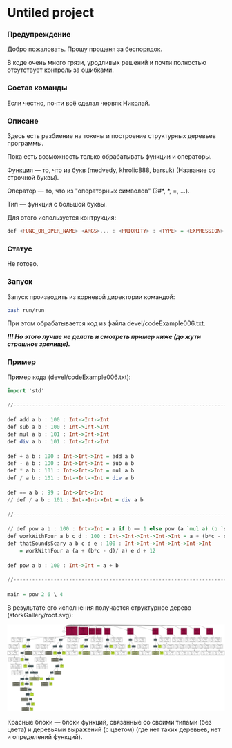 # Untiled project

### Предупреждение

Добро пожаловать. Прошу прощеня за беспорядок.

В коде очень много грязи, уродливых решений и почти полностью отсутствует контроль за ошибками.

### Состав команды

Если честно, почти всё сделал червяк Николай.

### Описане

Здесь есть разбиение на токены и построение структурных деревьев программы.

Пока есть возможность только обрабатывать функции и операторы.

Функция — то, что из букв (medvedy, khrolic888, barsuk) (Название со строчной буквы).

Оператор — то, что из "операторных символов" (?#*, *, =, ...).

Тип — функция с большой буквы.

Для этого используется контрукция:
```haskell
def <FUNC_OR_OPER_NAME> <ARGS>... : <PRIORITY> : <TYPE> = <EXPRESSION>
```

### Статус

Не готово.

### Запуск

Запуск производить из корневой директории командой:

```bash
bash run/run
```

При этом обрабатывается код из файла devel/codeExample006.txt.

*__!!! Но этого лучше не делать и смотреть пример ниже (до жути страшное зрелище).__*

### Пример

Пример кода (devel/codeExample006.txt):
```haskell
import 'std'

//-----------------------------------------------------------------------------

def add a b : 100 : Int->Int->Int
def sub a b : 100 : Int->Int->Int
def mul a b : 101 : Int->Int->Int
def div a b : 101 : Int->Int->Int

def + a b : 100 : Int->Int->Int = add a b
def - a b : 100 : Int->Int->Int = sub a b
def * a b : 101 : Int->Int->Int = mul a b
def / a b : 101 : Int->Int->Int = div a b

def == a b : 99 : Int->Int->Int
// def / a b : 101 : Int->Int->Int = div a b

//-----------------------------------------------------------------------------

// def pow a b : 100 : Int->Int = a if b == 1 else pow (a `mul a) (b `sub 1)
def workWithFour a b c d : 100 : Int->Int->Int->Int->Int = a + (b*c - d)/ a
def thatSoundsScary a b c d e : 100 : Int->Int->Int->Int->Int->Int
    = workWithFour a (a + (b*c - d)/ a) e d + 12

def pow a b : 100 : Int->Int = a + b

//-----------------------------------------------------------------------------

main = pow 2 6 \ 4
```

В результате его исполнения получается структурное дерево (storkGallery/root.svg):

![пример структурного дерева](storkGallery/root.svg)

Красные блоки — блоки функций, связанные со своими типами (без цвета) и деревьями выражений (с цветом) (где нет таких деревьев, нет и определений функций).
